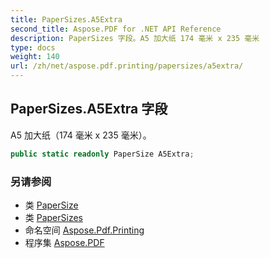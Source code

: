 ```yaml
---
title: PaperSizes.A5Extra
second_title: Aspose.PDF for .NET API Reference
description: PaperSizes 字段。A5 加大纸 174 毫米 x 235 毫米
type: docs
weight: 140
url: /zh/net/aspose.pdf.printing/papersizes/a5extra/
---
```

## PaperSizes.A5Extra 字段

A5 加大纸（174 毫米 x 235 毫米）。

```csharp
public static readonly PaperSize A5Extra;
```

### 另请参阅

* 类 [PaperSize](../../papersize/)
* 类 [PaperSizes](../)
* 命名空间 [Aspose.Pdf.Printing](../../../aspose.pdf.printing/)
* 程序集 [Aspose.PDF](../../../)